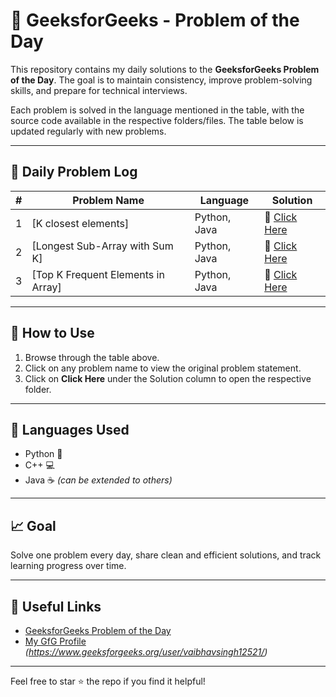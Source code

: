 # 🧠 GeeksforGeeks - Problem of the Day

This repository contains my daily solutions to the **GeeksforGeeks Problem of the Day**. The goal is to maintain consistency, improve problem-solving skills, and prepare for technical interviews.

Each problem is solved in the language mentioned in the table, with the source code available in the respective folders/files. The table below is updated regularly with new problems.

---

## 📅 Daily Problem Log

| #  | Problem Name | Language       | Solution        |
|----|--------------|----------------|-----------------|
| 1  | [K closest elements] | Python, Java | 📂 [Click Here](./K_closest_elements) |
| 2  | [Longest Sub-Array with Sum K] | Python, Java | 📂 [Click Here](./Longest_Subarray_with_Sum_K) |
| 3  | [Top K Frequent Elements in Array] | Python, Java | 📂 [Click Here](./Top_K_Frequent_Elements) |

---

## 📌 How to Use

1. Browse through the table above.
2. Click on any problem name to view the original problem statement.
3. Click on **Click Here** under the Solution column to open the respective folder.

---

## 🚀 Languages Used

- Python 🐍
- C++ 💻
- Java ☕ *(can be extended to others)*

---

## 📈 Goal

Solve one problem every day, share clean and efficient solutions, and track learning progress over time.

---

## 🔗 Useful Links

- [GeeksforGeeks Problem of the Day](https://practice.geeksforgeeks.org/problem-of-the-day)
- [My GfG Profile](#) *(https://www.geeksforgeeks.org/user/vaibhavsingh12521/)*

---

Feel free to star ⭐ the repo if you find it helpful!
